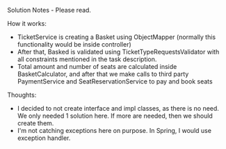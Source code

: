 Solution Notes - Please read.

How it works:
- TicketService is creating a Basket using ObjectMapper (normally this functionality would be inside controller)
- After that, Basked is validated using TicketTypeRequestsValidator with all constraints mentioned in the task description.
- Total amount and number of seats are calculated inside BasketCalculator, and after that we make calls to third party PaymentService and SeatReservationService to pay and book seats

Thoughts:
- I decided to not create interface and impl classes, as there is no need. We only needed 1 solution here.
If more are needed, then we should create them.
- I'm not catching exceptions here on purpose. In Spring, I would use exception handler.